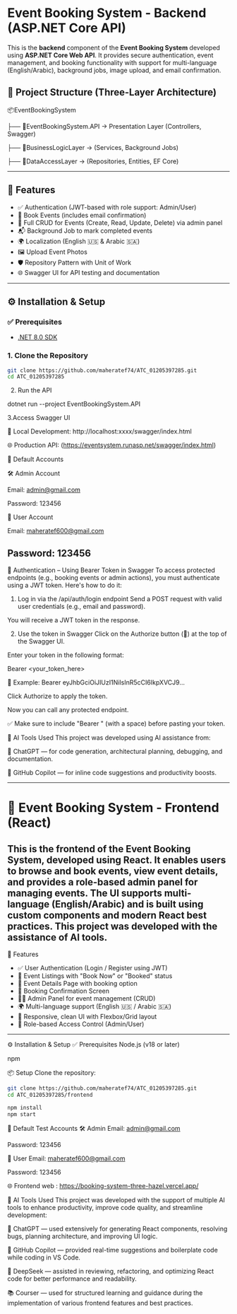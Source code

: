 #  Event Booking System - Backend (ASP.NET Core API)     

This is the **backend** component of the **Event Booking System** developed using **ASP.NET Core Web API**. It provides secure authentication, event management, and booking functionality with support for multi-language (English/Arabic), background jobs, image upload, and email confirmation.

## 📁 Project Structure (Three-Layer Architecture) 

📦EventBookingSystem

├── 📂EventBookingSystem.API → Presentation Layer (Controllers, Swagger)

├── 📂BusinessLogicLayer → (Services, Background Jobs)

├── 📂DataAccessLayer → (Repositories, Entities, EF Core) 

--- 

## 🚀 Features

- ✅ Authentication (JWT-based with role support: Admin/User)
- 🎫 Book Events (includes email confirmation)
- 📝 Full CRUD for Events (Create, Read, Update, Delete) via admin panel
- 📬 Background Job to mark completed events
- 🌍 Localization (English 🇺🇸 & Arabic 🇸🇦)
- 🖼️ Upload Event Photos
- 🛡️ Repository Pattern with Unit of Work
- 🌐 Swagger UI for API testing and documentation

---

## ⚙️ Installation & Setup

### ✅ Prerequisites

- [.NET 8.0 SDK](https://dotnet.microsoft.com/en-us/download/dotnet/8.0)

### 1. Clone the Repository

```bash
git clone https://github.com/maheratef74/ATC_01205397285.git
cd ATC_01205397285
```

2. Run the API

dotnet run --project EventBookingSystem.API

3.Access Swagger UI 

🧪 Local Development:
http://localhost:xxxx/swagger/index.html

🌐 Production API: (https://eventsystem.runasp.net/swagger/index.html)

👥 Default Accounts

🛠 Admin Account

Email: admin@gmail.com

Password: 123456

👤 User Account

Email: maheratef600@gmail.com

Password: 123456
---
🔐 Authentication – Using Bearer Token in Swagger
To access protected endpoints (e.g., booking events or admin actions), you must authenticate using a JWT token. Here's how to do it:

1. Log in via the /api/auth/login endpoint
Send a POST request with valid user credentials (e.g., email and password).

You will receive a JWT token in the response.

2. Use the token in Swagger
Click on the Authorize button (🔐) at the top of the Swagger UI.

Enter your token in the following format:

Bearer <your_token_here>

🔁 Example:
Bearer eyJhbGciOiJIUzI1NiIsInR5cCI6IkpXVCJ9...

Click Authorize to apply the token.

Now you can call any protected endpoint.

✅ Make sure to include "Bearer " (with a space) before pasting your token.


🧠 AI Tools Used
This project was developed using AI assistance from:

🤖 ChatGPT — for code generation, architectural planning, debugging, and documentation.

🧠 GitHub Copilot — for inline code suggestions and productivity boosts.


---  

# 🎉 Event Booking System - Frontend (React)
This is the frontend of the Event Booking System, developed using React. It enables users to browse and book events, view event details, and provides a role-based admin panel for managing events. The UI supports multi-language (English/Arabic) and is built using custom components and modern React best practices. This project was developed with the assistance of AI tools.
---  

🚀 Features
- ✅ User Authentication (Login / Register using JWT)
- 🎫 Event Listings with "Book Now" or "Booked" status
- 📄 Event Details Page with booking option
- 🎉 Booking Confirmation Screen
- 🧑‍💼 Admin Panel for event management (CRUD)
- 🌍 Multi-language support (English 🇺🇸 / Arabic 🇸🇦)
- 🎨 Responsive, clean UI with Flexbox/Grid layout
- 🔐 Role-based Access Control (Admin/User)

---  

⚙️ Installation & Setup
✅ Prerequisites
Node.js (v18 or later)

npm 

📦 Setup
Clone the repository:

```bash
git clone https://github.com/maheratef74/ATC_01205397285.git
cd ATC_01205397285/frontend
```

```bash
npm install
npm start
```

👥 Default Test Accounts
🛠 Admin
Email: admin@gmail.com

Password: 123456

👤 User
Email: maheratef600@gmail.com

Password: 123456


🌐 Frontend web : 
https://booking-system-three-hazel.vercel.app/


🧠 AI Tools Used
This project was developed with the support of multiple AI tools to enhance productivity, improve code quality, and streamline development:

🤖 ChatGPT — used extensively for generating React components, resolving bugs, planning architecture, and improving UI logic.

🧠 GitHub Copilot — provided real-time suggestions and boilerplate code while coding in VS Code.

🤖 DeepSeek — assisted in reviewing, refactoring, and optimizing React code for better performance and readability.

📚 Courser — used for structured learning and guidance during the implementation of various frontend features and best practices.


